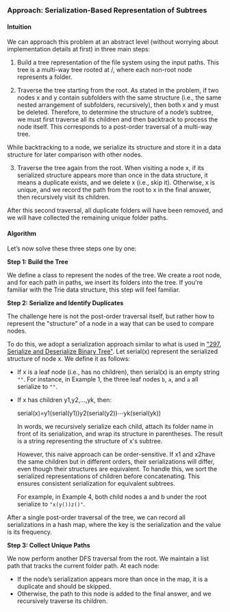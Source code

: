 ### Approach: Serialization-Based Representation of Subtrees

#### Intuition

We can approach this problem at an abstract level (without worrying about implementation details at first) in three main steps:

1.  Build a tree representation of the file system using the input  paths. This tree is a multi-way tree rooted at /, where each non-root node represents a folder.
    
2.  Traverse the tree starting from the root. As stated in the problem, if two nodes  x  and  y  contain subfolders with the same structure (i.e., the same nested arrangement of subfolders, recursively), then both  x  and  y  must be deleted. Therefore, to determine the structure of a node’s subtree, we must first traverse all its children and then backtrack to process the node itself. This corresponds to a post-order traversal of a multi-way tree.
    

While backtracking to a node, we serialize its structure and store it in a data structure for later comparison with other nodes.

3.  Traverse the tree again from the root. When visiting a node  x, if its serialized structure appears more than once in the data structure, it means a duplicate exists, and we delete  x  (i.e., skip it). Otherwise,  x  is unique, and we record the path from the root to  x  in the final answer, then recursively visit its children.

After this second traversal, all duplicate folders will have been removed, and we will have collected the remaining unique folder paths.

#### Algorithm

Let’s now solve these three steps one by one:

**Step 1: Build the Tree**

We define a class to represent the nodes of the tree. We create a root node, and for each path in  paths, we insert its folders into the tree. If you're familiar with the Trie data structure, this step will feel familiar.

**Step 2: Serialize and Identify Duplicates**

The challenge here is not the post-order traversal itself, but rather how to represent the "structure" of a node in a way that can be used to compare nodes.

To do this, we adopt a serialization approach similar to what is used in  ["297. Serialize and Deserialize Binary Tree"](https://leetcode.com/problems/serialize-and-deserialize-binary-tree/). Let  serial(x)  represent the serialized structure of node  x. We define it as follows:

-   If  x  is a leaf node (i.e., has no children), then  serial(x)  is an empty string  `""`. For instance, in Example 1, the three leaf nodes  `b`,  `a`, and  `a`  all serialize to  `""`.
    
-   If  x  has children  y1​,y2​,…,yk​, then:
    
    serial(x)=y1​(serial(y1​))y2​(serial(y2​))⋯yk​(serial(yk​))
    
    In words, we recursively serialize each child, attach its folder name in front of its serialization, and wrap its structure in parentheses. The result is a string representing the structure of  x's subtree.
    
    However, this naive approach can be order-sensitive. If  x1​  and  x2​  have the same children but in different orders, their serializations will differ, even though their structures are equivalent. To handle this, we sort the serialized representations of children before concatenating. This ensures consistent serialization for equivalent subtrees.
    
    For example, in Example 4, both child nodes a and b under the root serialize to  `"x(y())z()"`.
    

After a single post-order traversal of the tree, we can record all serializations in a hash map, where the key is the serialization and the value is its frequency.

**Step 3: Collect Unique Paths**

We now perform another DFS traversal from the root. We maintain a list path that tracks the current folder path. At each node:

-   If the node’s serialization appears more than once in the map, it is a duplicate and should be skipped.
-   Otherwise, the path to this node is added to the final answer, and we recursively traverse its children.
